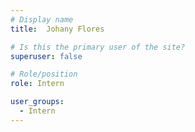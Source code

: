 ```yaml
---
# Display name
title:  Johany Flores

# Is this the primary user of the site?
superuser: false

# Role/position
role: Intern

user_groups:
  - Intern
---
```

